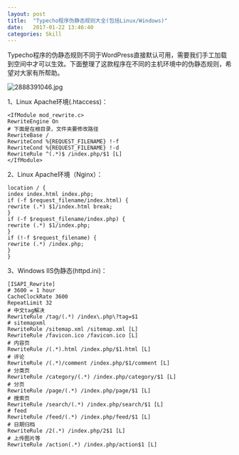 ```yaml
---
layout: post
title:  "Typecho程序伪静态规则大全(包括Linux/Windows)"
date:   2017-01-22 13:46:40
categories: Skill
---
```

Typecho程序的伪静态规则不同于WordPress直接默认可用，需要我们手工加载到空间中才可以生效。下面整理了这款程序在不同的主机环境中的伪静态规则，希望对大家有所帮助。


![2888391046.jpg][1]

1、Linux Apache环境(.htaccess)：

    <IfModule mod_rewrite.c>
    RewriteEngine On
    # 下面是在根目录，文件夹要修改路径
    RewriteBase /
    RewriteCond %{REQUEST_FILENAME} !-f
    RewriteCond %{REQUEST_FILENAME} !-d
    RewriteRule ^(.*)$ /index.php/$1 [L]
    </IfModule>


2、Linux Apache环境（Nginx）：

    location / {
    index index.html index.php;
    if (-f $request_filename/index.html) {
    rewrite (.*) $1/index.html break;
    }
    if (-f $request_filename/index.php) {
    rewrite (.*) $1/index.php;
    }
    if (!-f $request_filename) {
    rewrite (.*) /index.php;
    }
    }

3、Windows IIS伪静态(httpd.ini)：

    [ISAPI_Rewrite]
    # 3600 = 1 hour
    CacheClockRate 3600
    RepeatLimit 32
    # 中文tag解决
    RewriteRule /tag/(.*) /index\.php\?tag=$1
    # sitemapxml
    RewriteRule /sitemap.xml /sitemap.xml [L]
    RewriteRule /favicon.ico /favicon.ico [L]
    # 内容页
    RewriteRule /(.*).html /index.php/$1.html [L]
    # 评论
    RewriteRule /(.*)/comment /index.php/$1/comment [L]
    # 分类页
    RewriteRule /category/(.*) /index.php/category/$1 [L]
    # 分页
    RewriteRule /page/(.*) /index.php/page/$1 [L]
    # 搜索页
    RewriteRule /search/(.*) /index.php/search/$1 [L]
    # feed
    RewriteRule /feed/(.*) /index.php/feed/$1 [L]
    # 日期归档
    RewriteRule /2(.*) /index.php/2$1 [L]
    # 上传图片等
    RewriteRule /action(.*) /index.php/action$1 [L]


  [1]: http://imglf1.nosdn.127.net/img/cEczVHlUNlVvWHhiRnFDVHkxd2x6MHN4NVR3S1FSWk9EN2hHbWs2RFRTa044bVB6eUxrVDl3PT0.jpg